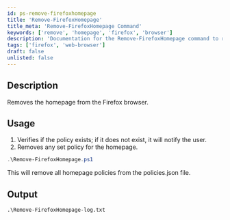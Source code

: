 ```yaml
---
id: ps-remove-firefoxhomepage  
title: 'Remove-FirefoxHomepage'  
title_meta: 'Remove-FirefoxHomepage Command'  
keywords: ['remove', 'homepage', 'firefox', 'browser']  
description: 'Documentation for the Remove-FirefoxHomepage command to remove the homepage from the Firefox browser.'  
tags: ['firefox', 'web-browser']  
draft: false  
unlisted: false  
---  
```


## Description  
Removes the homepage from the Firefox browser.  

## Usage  
1. Verifies if the policy exists; if it does not exist, it will notify the user.  
2. Removes any set policy for the homepage.  

```powershell  
.\Remove-FirefoxHomepage.ps1  
```  
This will remove all homepage policies from the policies.json file.  

## Output  

    .\Remove-FirefoxHomepage-log.txt  
